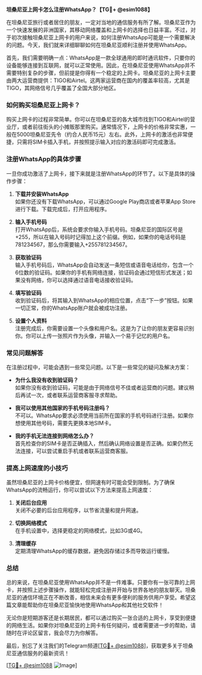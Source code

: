 **坦桑尼亚上网卡怎么注册WhatsApp？【TG💪+ @esim1088】**

在坦桑尼亚旅行或者居住的朋友，一定对当地的通信服务有所了解。坦桑尼亚作为一个快速发展的非洲国家，其移动网络覆盖和上网卡的选择也日益丰富。不过，对于初次接触坦桑尼亚上网卡的用户来说，如何注册WhatsApp可能是一个需要解决的问题。今天，我们就来详细聊聊如何在坦桑尼亚顺利注册并使用WhatsApp。

首先，我们需要明确一点：WhatsApp是一款全球通用的即时通讯软件，只要你的设备能够连接到互联网，就可以正常使用。因此，在坦桑尼亚使用WhatsApp并不需要特别复杂的步骤，但前提是你得有一个稳定的上网卡。坦桑尼亚的上网卡主要由两大运营商提供：TIGO和Airtel。这两家运营商在国内的覆盖率较高，尤其是TIGO，其网络信号几乎覆盖了全国大部分地区。

### 如何购买坦桑尼亚上网卡？

购买上网卡的过程非常简单。你可以在坦桑尼亚的各大城市找到TIGO和Airtel的营业厅，或者前往街头的小摊贩那里购买。通常情况下，上网卡的价格非常实惠，一般在5000坦桑尼亚先令（约合人民币15元）左右。此外，上网卡的激活也非常便捷，只需将SIM卡插入手机，并按照提示输入对应的激活码即可完成激活。

### 注册WhatsApp的具体步骤

一旦你成功激活了上网卡，接下来就是注册WhatsApp的环节了。以下是具体的操作步骤：

1. **下载并安装WhatsApp**  
   如果你还没有下载WhatsApp，可以通过Google Play商店或者苹果App Store进行下载。下载完成后，打开应用程序。

2. **输入手机号码**  
   打开WhatsApp后，系统会要求你输入手机号码。坦桑尼亚的国际区号是+255，所以在输入号码时记得加上这个前缀。例如，如果你的电话号码是781234567，那么你需要输入+255781234567。

3. **获取验证码**  
   输入手机号码后，WhatsApp会自动发送一条短信或语音电话给你，包含一个6位数的验证码。如果你的手机有网络连接，验证码会通过短信形式发送；如果没有网络，你可以选择通过语音电话接收验证码。

4. **填写验证码**  
   收到验证码后，将其输入到WhatsApp的相应位置，点击“下一步”按钮。如果一切正常，你的WhatsApp账户就会被成功注册。

5. **设置个人资料**  
   注册完成后，你需要设置一个头像和用户名。这是为了让你的朋友更容易识别你。你可以上传一张照片作为头像，并输入一个易于记忆的用户名。

### 常见问题解答

在注册过程中，可能会遇到一些常见问题。以下是一些常见的疑问及解决方案：

- **为什么我没有收到验证码？**  
  如果你没有收到验证码，可能是由于网络信号不佳或者运营商的问题。建议稍后再试一次，或者联系运营商客服寻求帮助。

- **我可以使用其他国家的手机号码注册吗？**  
  不可以。WhatsApp要求必须使用当前所在国家的手机号码进行注册。如果你想使用其他号码，需要先更换本地SIM卡。

- **我的手机无法连接到网络怎么办？**  
  首先检查你的SIM卡是否正确插入，然后确认网络设置是否正确。如果仍然无法连接，可以尝试重启手机或者联系运营商客服。

### 提高上网速度的小技巧

虽然坦桑尼亚的上网卡价格便宜，但网速有时可能会受到限制。为了确保WhatsApp的流畅运行，你可以尝试以下方法来提高上网速度：

1. **关闭后台应用**  
   关闭不必要的后台应用程序，以节省流量和提升网速。

2. **切换网络模式**  
   在手机设置中，选择更稳定的网络模式，比如3G或4G。

3. **清理缓存**  
   定期清理WhatsApp的缓存数据，避免因存储过多而导致运行缓慢。

### 总结

总的来说，在坦桑尼亚使用WhatsApp并不是一件难事。只要你有一张可靠的上网卡，并按照上述步骤操作，就能轻松完成注册并开始与世界各地的朋友聊天。坦桑尼亚的通信环境正在不断改善，相信未来会有更多便利的服务供用户享受。希望这篇文章能帮助你在坦桑尼亚愉快地使用WhatsApp和其他社交软件！

无论你是短期游客还是长期居民，都可以通过购买一张合适的上网卡，享受到便捷的网络生活。如果你对坦桑尼亚的上网卡有任何疑问，或者需要进一步的帮助，请随时在评论区留言，我会尽力为你解答。

最后，别忘了关注我们的Telegram频道[[TG💪+ @esim1088](https://t.me/s/esim1088)]，获取更多关于坦桑尼亚通信服务的最新资讯！  

[[TG💪+ @esim1088](https://t.me/s/esim1088) ![Image](https://i.postimg.cc/4NQfJmqS/Snipaste-2025-05-13-00-14-12.png)]
